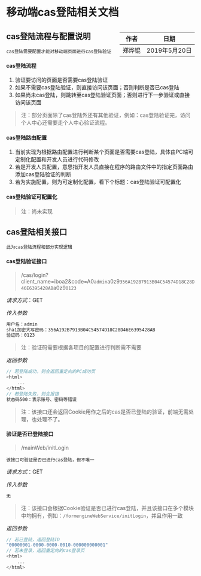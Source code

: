 # 移动端cas登陆相关文档

<div style="float:right">

|作者|日期|
|----|---|
|郑烨锟|2019年5月20日|

</div>

## cas登陆流程与配置说明

	cas登陆需要配置才能对移动端页面进行cas登陆验证

#### cas登陆流程

1. 验证要访问的页面是否需要cas登陆验证
2. 如果不需要cas登陆验证，则直接访问该页面；否则判断是否已cas登陆
3. 如果尚未cas登陆，则跳转至cas登陆验证页面；否则进行下一步验证或直接访问该页面

> 注：部分页面除了cas登陆外还有其他验证，例如：cas登陆验证完，访问个人中心还需要走个人中心验证流程。

#### cas登陆路由配置

1. 当前实现为根据路由配置进行判断某个页面是否需要cas登陆，具体由PC端可定制化配置和开发人员进行代码修改
2. 若是开发人员配置，意思指开发人员直接在程序的路由文件中的指定页面路由添加cas登陆验证的判断
3. 若为实施配置，则为可定制化配置，看下个标题：cas登陆验证可配置化

#### cas登陆验证可配置化

> 注：尚未实现

## cas登陆相关接口
    
    此为cas登陆流程和部分实现逻辑

#### cas登陆验证接口

> /cas/login?client_name=iboa2&code=A0`admin`a0z9`356A192B7913B04C54574D18C28D46E6395428AB`a0z9`0123`

*请求方式*：GET

*传入参数*

```js
用户名：admin
sha1加密大写密码：356A192B7913B04C54574D18C28D46E6395428AB
验证码：0123
```

> 注：验证码需要根据各项目的配置进行判断需不需要

*返回参数*

```js
// 若登陆成功，则会返回重定向的PC成功页
<html>
	...
</html>
// 若登陆失败，则会报错
状态码500：表示账号、密码等错误
```

> 注：该接口还会返回Cookie用作之后的cas是否已登陆的验证，前端无需处理，也处理不了。

#### 验证是否已登陆接口

> /mainWeb/initLogin

	该接口可验证是否已进行cas登陆，但不唯一

*请求方式*：GET

*传入参数*

```js
无
```

> 注：该接口会根据Cookie验证是否已进行cas登陆，并且该接口在多个模块中均拥有，例如：`/formengineWebService/initLogin`，并且作用一致

*返回参数*

```js
// 若已登陆，返回登陆ID
"00000001-0000-0000-0010-000000000001"
// 若未登录，返回重定向的cas登录页
<html>
	...
</html>
```
